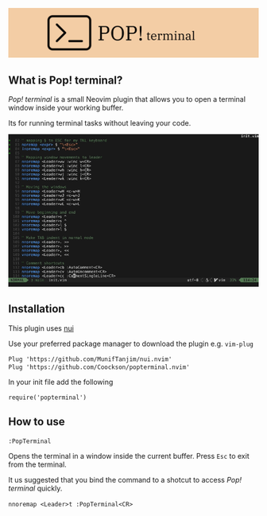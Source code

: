 
![](./img/popterminal.png)

## What is Pop! terminal?

*Pop! terminal* is a small Neovim plugin that allows you to open a terminal window inside your working buffer.

Its for running terminal tasks without leaving your code.

![](./img/popterminal.gif)

## Installation

This plugin uses [nui](https://github.com/MunifTanjim/nui.nvim)

Use your preferred package manager to download the plugin e.g. `vim-plug` 

```
Plug 'https://github.com/MunifTanjim/nui.nvim'
Plug 'https://github.com/Coockson/popterminal.nvim'
```

In your init file add the following

```
require('popterminal')
```

## How to use

`:PopTerminal`

Opens the terminal in a window inside the current buffer. Press `Esc` to exit from the terminal.

It us suggested that you bind the command to a shotcut to access *Pop! terminal* quickly.

`nnoremap <Leader>t :PopTerminal<CR>`
